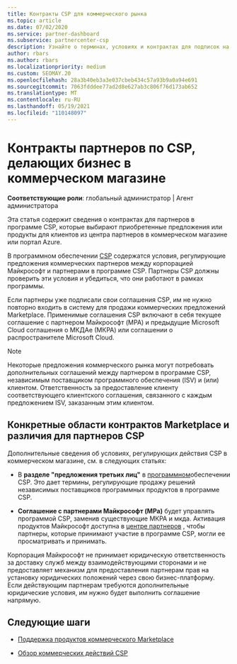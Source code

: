 ```yaml
---
title: Контракты CSP для коммерческого рынка
ms.topic: article
ms.date: 07/02/2020
ms.service: partner-dashboard
ms.subservice: partnercenter-csp
description: Узнайте о терминах, условиях и контрактах для подписок на сторонние продукты независимых поставщиков программного обеспечения, приобретенные партнерами CSP в коммерческом магазине.
author: rbars
ms.author: rbars
ms.localizationpriority: medium
ms.custom: SEOMAY.20
ms.openlocfilehash: 28a3b40eb3a3e037cbeb434c57a93b9a0a94e691
ms.sourcegitcommit: 7063fdddee77ad2d8e627ab3c806f76d173ab652
ms.translationtype: MT
ms.contentlocale: ru-RU
ms.lasthandoff: 05/19/2021
ms.locfileid: "110148097"
---
```

# <a name="contracts-for-csp-partners-doing-business-in-the-commercial-marketplace"></a>Контракты партнеров по CSP, делающих бизнес в коммерческом магазине


**Соответствующие роли**: глобальный администратор | Агент администратора

Эта статья содержит сведения о контрактах для партнеров в программе CSP, которые выбирают приобретенные предложения или продукты для клиентов из центра партнеров в коммерческом магазине или портал Azure.

В программном обеспечении [CSP](https://go.microsoft.com/fwlink/p/?LinkId=617100) содержатся условия, регулирующие предложения коммерческих партнеров между корпорацией Майкрософт и партнерами в программе CSP. Партнеры CSP должны проверить эти условия и убедиться, что они работают в рамках программы.  

Если партнеры уже подписали свои соглашения CSP, им не нужно повторно входить в систему для продажи коммерческих предложений Marketplace. Применимые соглашения CSP включают в себя текущее соглашение с партнером Майкрософт (MPA) и предыдущие Microsoft Cloud соглашения о МКДАе (МКРА) или соглашении о распространителе Microsoft Cloud.

>[!NOTE]
> Некоторые предложения коммерческого рынка могут потребовать дополнительных соглашений между партнером в программе CSP, независимым поставщиком программного обеспечения (ISV) и (или) клиентом. Ответственность за предоставление клиенту соответствующего клиентского соглашения, связанного с каждым предложением ISV, заказанным этим клиентом.

## <a name="specific-marketplace-contract-areas-and-distinctions-for-csp-partners"></a>Конкретные области контрактов Marketplace и различия для партнеров CSP

Дополнительные сведения об условиях, регулирующих действия CSP в коммерческом магазине, см. в следующих статьях:

- В **разделе "предложения третьих лиц"** в [программном](https://go.microsoft.com/fwlink/p/?LinkId=617100)обеспечении CSP. Это дает термины, регулирующие продажу решений независимых поставщиков программных продуктов в программе CSP.

- **Соглашение с партнерами Майкрософт (MPa)** будет управлять программой CSP, заменив существующие МКРА и мкда. Активация продуктов Майкрософт доступна в [центре партнеров](https://partner.microsoft.com/pcv/dashboard/overview) , чтобы партнеры, которые принимают участие в программе CSP, могли ее просматривать и принимать.
  
Корпорация Майкрософт не принимает юридическую ответственность за доставку служб между взаимодействующими сторонами и не предоставляет механизм для предоставления партнерам прав на установку юридических положений через свою бизнес-платформу. Если действующим партнерам требуются дополнительные юридические условия, им нужно будет выполнить соглашение напрямую.

## <a name="next-steps"></a>Следующие шаги

- [Поддержка продуктов коммерческого Marketplace](csp-commercial-marketplace-support.md)

- [Обзор коммерческих действий CSP](csp-commercial-marketplace-overview.md)

